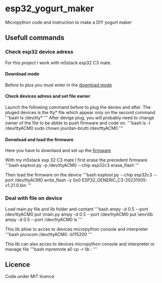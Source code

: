 # esp32_yogurt_maker
Micropython code and instruction to make a DIY yogurt maker

## Usefull commands

### Check esp32 device adress

For this project I work with m5stack esp32 C3 mate. 

#### Download mode
Before to plus you must enter in the [download mode](https://github.com/gandro/micropython-m5stamp-c3u#enter-download-mode)

#### Check devices adress and set file owner
Launch the following command before to plug the devies and after. The pluged devices is the tty* file which appear only on the second command
'''bash
ls /dev/tty*
'''
After devige plug, you will probably need to change owner of the file to be abble to push firmware and code on. 
'''bash
ls -l /dev/ttyACM0
sudo chown jourdan-brutti /dev/ttyACM0
'''

#### Donwload and load the firmware
Here you have to downlaod and set up the [firmware](https://github.com/gandro/micropython-m5stamp-c3u#flash-micropython-firmware)

With my m5stack esp 32 C3 mate I first erase the precedent firmware
'''bash
esptool.py -p /dev/ttyACM0 --chip esp32c3 erase_flash
'''

Then load the firmware on the device
'''bash
esptool.py --chip esp32c3 --port /dev/ttyACM0 write_flash -z 0x0 ESP32_GENERIC_C3-20231005-v1.21.0.bin 
'''

### Deal with file on device

Load main.py file and lib folder and contant
'''bash
ampy -d 0.5 --port /dev/ttyACM0 put \main.py
ampy -d 0.5 --port /dev/ttyACM0 put \env\lib
ampy -d 0.5 --port /dev/ttyACM0 ls
'''

This lib allow to acces to devices micropython console and interpreter
'''bash 
picocom /dev/ttyACM0 -b115200
'''

This lib can also acces to devices micropython console and interpreter or manage file
'''bash
mpremote a0 cp -r lib :
'''

## Licence

Code under MIT licence
